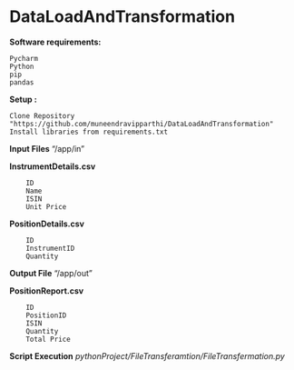 # DataLoadAndTransformation

**Software requirements:** 

    Pycharm 
    Python
    pip
    pandas

**Setup :** 

    Clone Repository "https://github.com/muneendravipparthi/DataLoadAndTransformation"
    Install libraries from requirements.txt

**Input Files** 
“/app/in”
     
 **InstrumentDetails.csv**

        ID
        Name
        ISIN
        Unit Price
     
**PositionDetails.csv**

        ID
        InstrumentID
        Quantity
      
**Output File** 
“/app/out”

**PositionReport.csv**

        ID
        PositionID
        ISIN 
        Quantity
        Total Price

**Script Execution** 
_pythonProject/FileTransferamtion/FileTransfermation.py_



